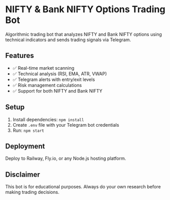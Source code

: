 # NIFTY & Bank NIFTY Options Trading Bot

Algorithmic trading bot that analyzes NIFTY and Bank NIFTY options using technical indicators and sends trading signals via Telegram.

## Features
- ✅ Real-time market scanning
- ✅ Technical analysis (RSI, EMA, ATR, VWAP)
- ✅ Telegram alerts with entry/exit levels
- ✅ Risk management calculations
- ✅ Support for both NIFTY and Bank NIFTY

## Setup
1. Install dependencies: `npm install`
2. Create `.env` file with your Telegram bot credentials
3. Run: `npm start`

## Deployment
Deploy to Railway, Fly.io, or any Node.js hosting platform.

## Disclaimer
This bot is for educational purposes. Always do your own research before making trading decisions.

